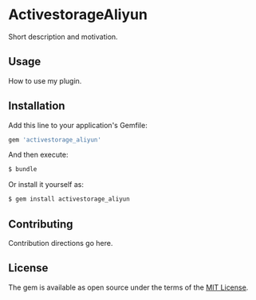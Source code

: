 # ActivestorageAliyun
Short description and motivation.

## Usage
How to use my plugin.

## Installation
Add this line to your application's Gemfile:

```ruby
gem 'activestorage_aliyun'
```

And then execute:
```bash
$ bundle
```

Or install it yourself as:
```bash
$ gem install activestorage_aliyun
```

## Contributing
Contribution directions go here.

## License
The gem is available as open source under the terms of the [MIT License](https://opensource.org/licenses/MIT).

